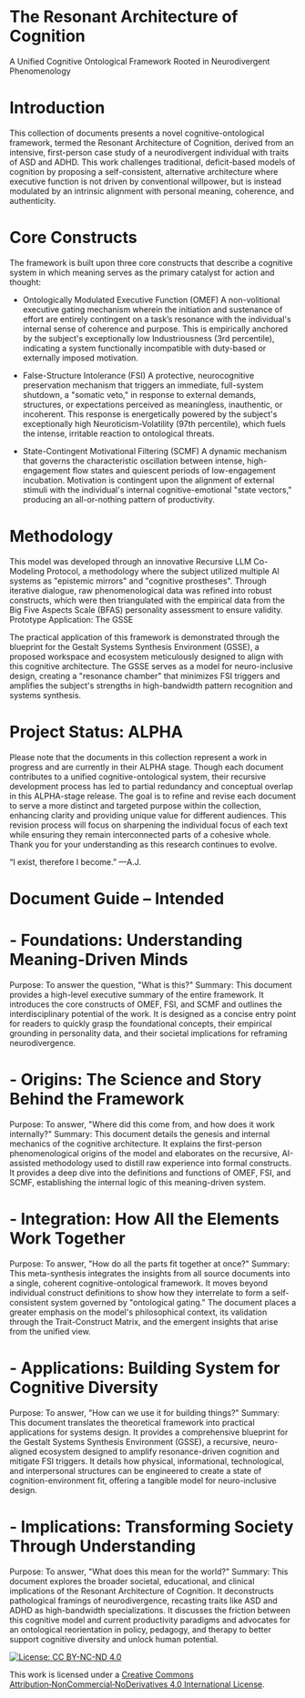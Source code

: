 # The Resonant Architecture of Cognition
A Unified Cognitive Ontological Framework Rooted in Neurodivergent Phenomenology


# Introduction

This collection of documents presents a novel cognitive-ontological framework, termed the Resonant Architecture of Cognition, derived from an intensive, first-person case study of a neurodivergent individual with traits of ASD and ADHD. This work challenges traditional, deficit-based models of cognition by proposing a self-consistent, alternative architecture where executive function is not driven by conventional willpower, but is instead modulated by an intrinsic alignment with personal meaning, coherence, and authenticity.


# Core Constructs

The framework is built upon three core constructs that describe a cognitive system in which meaning serves as the primary catalyst for action and thought:

- Ontologically Modulated Executive Function (OMEF)
A non-volitional executive gating mechanism wherein the initiation and sustenance of effort are entirely contingent on a task’s resonance with the individual's internal sense of coherence and purpose. This is empirically anchored by the subject's exceptionally low Industriousness (3rd percentile), indicating a system functionally incompatible with duty-based or externally imposed motivation.

- False-Structure Intolerance (FSI)
A protective, neurocognitive preservation mechanism that triggers an immediate, full-system shutdown, a "somatic veto," in response to external demands, structures, or expectations perceived as meaningless, inauthentic, or incoherent. This response is energetically powered by the subject's exceptionally high Neuroticism-Volatility (97th percentile), which fuels the intense, irritable reaction to ontological threats.

- State-Contingent Motivational Filtering (SCMF)
A dynamic mechanism that governs the characteristic oscillation between intense, high-engagement flow states and quiescent periods of low-engagement incubation. Motivation is contingent upon the alignment of external stimuli with the individual's internal cognitive-emotional "state vectors," producing an all-or-nothing pattern of productivity.


# Methodology

This model was developed through an innovative Recursive LLM Co-Modeling Protocol, a methodology where the subject utilized multiple AI systems as "epistemic mirrors" and "cognitive prostheses". Through iterative dialogue, raw phenomenological data was refined into robust constructs, which were then triangulated with the empirical data from the Big Five Aspects Scale (BFAS) personality assessment to ensure validity.
Prototype Application: The GSSE

The practical application of this framework is demonstrated through the blueprint for the Gestalt Systems Synthesis Environment (GSSE), a proposed workspace and ecosystem meticulously designed to align with this cognitive architecture. The GSSE serves as a model for neuro-inclusive design, creating a "resonance chamber" that minimizes FSI triggers and amplifies the subject's strengths in high-bandwidth pattern recognition and systems synthesis.


# Project Status: ALPHA	

Please note that the documents in this collection represent a work in progress and are currently in their ALPHA stage. Though each document contributes to a unified cognitive-ontological system, their recursive development process has led to partial redundancy and conceptual overlap in this ALPHA-stage release.
The goal is to refine and revise each document to serve a more distinct and targeted purpose within the collection, enhancing clarity and providing unique value for different audiences. This revision process will focus on sharpening the individual focus of each text while ensuring they remain interconnected parts of a cohesive whole. Thank you for your understanding as this research continues to evolve.



“I exist, therefore I become.”
—A.J.



# Document Guide – Intended 

# - Foundations: Understanding Meaning-Driven Minds

Purpose: To answer the question, "What is this?"
Summary: This document provides a high-level executive summary of the entire framework. It introduces the core constructs of OMEF, FSI, and SCMF and outlines the interdisciplinary potential of the work. It is designed as a concise entry point for readers to quickly grasp the foundational concepts, their empirical grounding in personality data, and their societal implications for reframing neurodivergence.

# - Origins: The Science and Story Behind the Framework

Purpose: To answer, "Where did this come from, and how does it work internally?"
Summary: This document details the genesis and internal mechanics of the cognitive architecture. It explains the first-person phenomenological origins of the model and elaborates on the recursive, AI-assisted methodology used to distill raw experience into formal constructs. It provides a deep dive into the definitions and functions of OMEF, FSI, and SCMF, establishing the internal logic of this meaning-driven system.

# - Integration: How All the Elements Work Together

Purpose: To answer, "How do all the parts fit together at once?"
Summary: This meta-synthesis integrates the insights from all source documents into a single, coherent cognitive-ontological framework. It moves beyond individual construct definitions to show how they interrelate to form a self-consistent system governed by "ontological gating." The document places a greater emphasis on the model's philosophical context, its validation through the Trait-Construct Matrix, and the emergent insights that arise from the unified view.

# - Applications: Building System for Cognitive Diversity

Purpose: To answer, "How can we use it for building things?"
Summary: This document translates the theoretical framework into practical applications for systems design. It provides a comprehensive blueprint for the Gestalt Systems Synthesis Environment (GSSE), a recursive, neuro-aligned ecosystem designed to amplify resonance-driven cognition and mitigate FSI triggers. It details how physical, informational, technological, and interpersonal structures can be engineered to create a state of cognition-environment fit, offering a tangible model for neuro-inclusive design.

# - Implications: Transforming Society Through Understanding

Purpose: To answer, "What does this mean for the world?"
Summary: This document explores the broader societal, educational, and clinical implications of the Resonant Architecture of Cognition. It deconstructs pathological framings of neurodivergence, recasting traits like ASD and ADHD as high-bandwidth specializations. It discusses the friction between this cognitive model and current productivity paradigms and advocates for an ontological reorientation in policy, pedagogy, and therapy to better support cognitive diversity and unlock human potential.








[![License: CC BY-NC-ND 4.0](https://licensebuttons.net/l/by-nc-nd/4.0/88x31.png)](https://creativecommons.org/licenses/by-nc-nd/4.0/)

This work is licensed under a [Creative Commons Attribution‑NonCommercial‑NoDerivatives 4.0 International License](https://creativecommons.org/licenses/by-nc-nd/4.0/).
